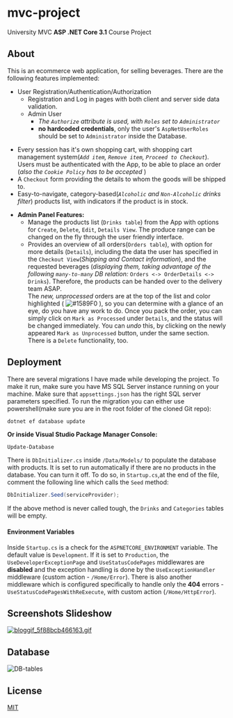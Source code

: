 # mvc-project

University MVC **ASP .NET Core 3.1** Course Project

## About

This is an ecommerce web application, for selling beverages. There are the following features implemented:
- User Registration/Authentication/Authorization
  - Registration and Log in pages with both client and server side data validation.
  - Admin User
     -  _The `Authorize` attribute is used, with `Roles` set to `Administrator`_
     - **no hardcoded credentials**, only the user's `AspNetUserRoles` should be set to `Administrator` inside the Database.
* Every session has it's own shopping cart, with shopping cart management system(_`Add item`, `Remove item`, `Proceed to Checkout`_). Users must be authenticated with the App, to be able to place an order (_also the `Cookie Policy` has to be accepted_ )
* A `Checkout` form providing the details to whom the goods will be shipped to.
* Easy-to-navigate, category-based(_`Alcoholic` and `Non-Alcoholic` drinks filter_) products list, with indicators if the product is in stock.
- **Admin Panel Features:**
  - Manage the products list (`Drinks table`) from the App with options for `Create`, `Delete`, `Edit`, `Details View`. The produce range can be changed on the fly through the user friendly interface.
  - Provides an overview of all orders(`Orders table`), with option for more details (`Details`), including the data the user has specified in the `Checkout View`(_Shipping and Contact information_), and the requested beverages (_displaying them, taking advantage of the following `many-to-many` DB relation:_ `Orders <-> OrderDetails <-> Drinks`). Therefore, the products can be handed over to the delivery team ASAP.  
The _new, unprocessed_ orders are at the top of the list and color highlighted ( ![#1589F0](https://via.placeholder.com/15/1589F0/000000?text=+) ), so you can determine with a glance of an eye, do you have any  work to do.
Once you pack the order, you can simply click on `Mark as Processed` under `Details`, and the status will be changed immediately. You can _undo_ this, by clicking on the newly appeared `Mark as Unprocessed` button, under the same section. There is a `Delete` functionality, too.

## Deployment

There are several migrations I have made while developing the project. To make  it run, make sure you have MS SQL Server instance running on your machine. Make sure that `appsettings.json` has the right SQL server parameters specified. To run the migration you can either use powershell(make sure you are in the root folder of the cloned Git repo):
```powershell
dotnet ef database update
```
**Or inside Visual Studio Package Manager Console:**
```
Update-Database
```

There is `DbInitializer.cs` inside `/Data/Models/` to populate the database with products. It is set to run automatically if there are no products in the database. You can turn it off. To do so, in `Startup.cs`,at the end of the file, comment the following line which calls the `Seed` method:
```c#
DbInitializer.Seed(serviceProvider);
```
If the above method is never called tough, the `Drinks` and `Categories` tables will be empty.
#### Environment Variables
Inside `Startup.cs` is a check for the `ASPNETCORE_ENVIRONMENT` variable. The default value is `Development`.
If it is set to `Production`, the
`UseDeveloperExceptionPage` and `UseStatusCodePages` middlewares are **disabled** and the exception handling is done by the `UseExceptionHandler` middleware (custom  action - `/Home/Error`). There is also another middleware which is configured specifically to handle only the **404** errors - `UseStatusCodePagesWithReExecute`, with custom action (`/Home/HttpError`).


## Screenshots Slideshow
[![bloggif_5f88bcb466163.gif](https://s8.gifyu.com/images/bloggif_5f88bcb466163.gif)](https://gifyu.com/image/8NXx)


## Database
![DB-tables](https://i.imgur.com/zNCv50W.png)

## License
[MIT](https://github.com/p4nd4ta/mvc-project/blob/main/LICENSE)
